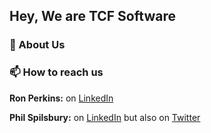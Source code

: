 ## Hey, We are TCF Software



### 💾 About Us



### 📫 How to reach us

**Ron Perkins:** on <a href="https://linkedin.com/in/ronperkinsuk/" target="_blank">LinkedIn</a> 

**Phil Spilsbury:** on [LinkedIn](https://linkedin.com/in/philspilsbury/) but also on [Twitter](https://twitter.com/philspil66)

